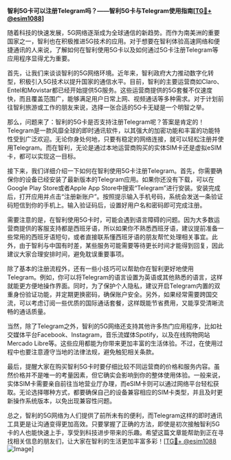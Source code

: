 **智利5G卡可以注册Telegram吗？——智利5G卡与Telegram使用指南[[TG💪+ @esim1088](https://t.me/s/esim1088)]**

随着科技的快速发展，5G网络逐渐成为全球通信的新趋势。而作为南美洲的重要国家之一，智利也在积极推进5G技术的应用。对于想要在智利体验高速网络和便捷通讯的人来说，了解如何在智利使用5G卡以及如何通过5G卡注册Telegram等应用程序显得尤为重要。

首先，让我们来谈谈智利的5G网络环境。近年来，智利政府大力推动数字化转型，积极引入5G技术以提升国家的通信水平。目前，智利的主要运营商如Claro、Entel和Movistar都已经开始提供5G服务。这些运营商提供的5G套餐不仅速度快，而且覆盖范围广，能够满足用户日常上网、视频通话等多种需求。对于计划前往智利旅游或工作的朋友来说，选择一张合适的5G卡无疑是一个明智之举。

那么，问题来了：智利的5G卡是否支持注册Telegram呢？答案是肯定的！Telegram是一款风靡全球的即时通讯软件，以其强大的加密功能和丰富的功能特性受到广泛欢迎。无论你身处何地，只要有稳定的网络连接，就可以轻松注册并使用Telegram。而在智利，无论是通过本地运营商购买的实体SIM卡还是虚拟eSIM卡，都可以实现这一目标。

接下来，我们详细介绍一下如何在智利使用5G卡注册Telegram。首先，你需要确保你的设备已经安装了最新版本的Telegram应用。如果你还没有下载，可以在Google Play Store或者Apple App Store中搜索“Telegram”进行安装。安装完成后，打开应用并点击“注册新账户”。按照提示输入手机号码，系统会发送一条验证码短信到你的手机上。输入验证码后，设置好用户名和密码即可完成注册。

需要注意的是，在智利使用5G卡时，可能会遇到语言障碍的问题。因为大多数运营商提供的客服支持都是西班牙语，所以如果你不熟悉西班牙语，建议提前准备一些常用的西班牙语短句，或者直接联系懂西班牙语的朋友帮忙处理相关事宜。此外，由于智利与中国有时差，某些服务可能需要等待更长时间才能得到回复，因此建议大家合理安排时间，避免耽误重要事项。

除了基本的注册流程外，还有一些小技巧可以帮助你在智利更好地使用Telegram。例如，你可以将Telegram的语言设置为英语或其他熟悉的语言，这样就能更方便地操作界面。同时，为了保护个人隐私，建议开启Telegram内置的双重身份验证功能，并定期更换密码，确保账户安全。另外，如果经常需要跨国交流，可以考虑订阅一些优质的国际通话套餐，这样既能节省费用，又能享受清晰流畅的通话质量。

当然，除了Telegram之外，智利的5G网络还支持其他许多热门应用程序，比如社交媒体平台Facebook、Instagram，音乐流媒体Spotify，以及在线购物网站Mercado Libre等。这些应用都能为你带来更加丰富的生活体验。不过，在使用过程中也要注意遵守当地的法律法规，避免触犯相关条款。

最后，提醒大家在购买智利5G卡时要仔细比较不同运营商的价格和服务内容。虽然价格并不是唯一的考量因素，但它确实会影响到你的整体使用体验。一般来说，实体SIM卡需要亲自前往当地营业厅办理，而eSIM卡则可以通过网络平台轻松获取。无论选择哪种方式，都要确保自己的设备兼容相应的SIM卡类型，并且及时更新操作系统版本，以免出现兼容性问题。

总之，智利的5G网络为人们提供了前所未有的便利，而Telegram这样的即时通讯工具更是让沟通变得更加高效。只要掌握了正确的方法，即使是初次接触智利5G卡的人也能快速上手，享受到科技进步带来的乐趣。希望这篇文章能帮助到正在寻找相关信息的朋友们，让大家在智利的生活更加丰富多彩！[[TG💪+ @esim1088](https://t.me/s/esim1088) ![Image](https://i.postimg.cc/4NQfJmqS/Snipaste-2025-05-13-00-14-12.png)]